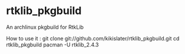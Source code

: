 # rtklib_pkgbuild
An archlinux pkgbuild for RtkLib

How to use it :
git clone git://github.com/kikislater/rtklib_pkgbuild.git
cd rtklib_pkgbuild
pacman -U rtklib_2.4.3
